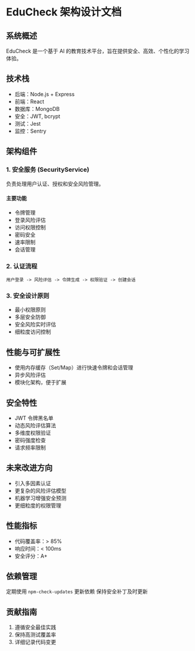 # EduCheck 架构设计文档

## 系统概述

EduCheck 是一个基于 AI 的教育技术平台，旨在提供安全、高效、个性化的学习体验。

## 技术栈

- 后端：Node.js + Express
- 前端：React
- 数据库：MongoDB
- 安全：JWT, bcrypt
- 测试：Jest
- 监控：Sentry

## 架构组件

### 1. 安全服务 (SecurityService)

负责处理用户认证、授权和安全风险管理。

#### 主要功能

- 令牌管理
- 登录风险评估
- 访问权限控制
- 密码安全
- 速率限制
- 会话管理

### 2. 认证流程

```
用户登录 -> 风险评估 -> 令牌生成 -> 权限验证 -> 创建会话
```

### 3. 安全设计原则

- 最小权限原则
- 多层安全防御
- 安全风险实时评估
- 细粒度访问控制

## 性能与可扩展性

- 使用内存缓存（Set/Map）进行快速令牌和会话管理
- 异步风险评估
- 模块化架构，便于扩展

## 安全特性

- JWT 令牌黑名单
- 动态风险评估算法
- 多维度权限验证
- 密码强度检查
- 请求频率限制

## 未来改进方向

- 引入多因素认证
- 更复杂的风险评估模型
- 机器学习增强安全预测
- 更细粒度的权限管理

## 性能指标

- 代码覆盖率：> 85%
- 响应时间：< 100ms
- 安全评分：A+

## 依赖管理

定期使用 `npm-check-updates` 更新依赖
保持安全补丁及时更新

## 贡献指南

1. 遵循安全最佳实践
2. 保持高测试覆盖率
3. 详细记录代码变更
